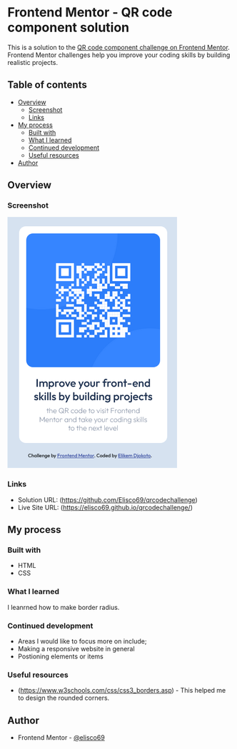 # Frontend Mentor - QR code component solution

This is a solution to the [QR code component challenge on Frontend Mentor](https://www.frontendmentor.io/challenges/qr-code-component-iux_sIO_H). Frontend Mentor challenges help you improve your coding skills by building realistic projects. 

## Table of contents

- [Overview](#overview)
  - [Screenshot](#screenshot)
  - [Links](#links)
- [My process](#my-process)
  - [Built with](#built-with)
  - [What I learned](#what-i-learned)
  - [Continued development](#continued-development)
  - [Useful resources](#useful-resources)
- [Author](#author)


## Overview

### Screenshot

![](images/screenshot.png)


### Links
- Solution URL: (https://github.com/Elisco69/qrcodechallenge)
- Live Site URL: (https://elisco69.github.io/qrcodechallenge/)

## My process

### Built with

- HTML
- CSS


### What I learned
I leanrned how to make border radius.

### Continued development
- Areas I would like to focus more on include; 
- Making a responsive website in general
- Postioning elements or items


### Useful resources

- (https://www.w3schools.com/css/css3_borders.asp) - This helped me to design the rounded corners.


## Author

- Frontend Mentor - [@elisco69](https://www.frontendmentor.io/profile/@elisco69)


